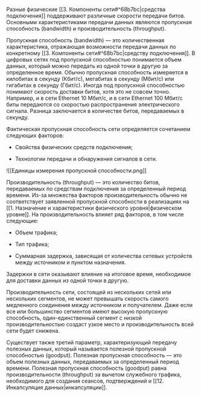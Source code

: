Разные физические [[3. Компоненты сети#^68b7bc|средства подключения]] поддерживают различные скорости передачи битов. Основными характеристиками передачи данных являются пропускная способность (bandwidth) и производительность (throughput).

Пропускная способность (bandwidth) — это количественная характеристика, отражающая возможности передачи данных по конкретному [[3. Компоненты сети#^68b7bc|средству подключения]]. В цифровых сетях под пропускной способностью понимается объем данных, который можно передать из одной точки в другую за определенное время. Обычно пропускная способность измеряется в килобитах в секунду (Кбит/с), мегабитах в секунду (Мбит/с) или гигабитах в секунду (Гбит/с). Иногда под пропускной способностью понимают скорость доставки битов, хотя это не совсем точно. Например, и в сети Ethernet 10 Мбит/с, и в сети Ethernet 100 Мбит/с биты передаются со скоростью распространения электрического сигнала. Разница заключается в количестве битов, передаваемых в секунду.

Фактическая пропускная способность сети определяется сочетанием следующих факторов:

- Свойства физических средств подключения;

- Технологии передачи и обнаружения сигналов в сети.

![[Единицы измерения пропускной способности.png]]

Производительность (throughput) — это количество битов, передаваемых по средствам подключения за определенный период времени. Из-за множества факторов производительность обычно не соответствует заявленной пропускной способности в реализациях на [[1. Назначение и характеристики физического уровня|физическом уровне]]. На производительность влияет ряд факторов, в том числе следующие:

- Объем трафика;

- Тип трафика;

- Суммарная задержка, зависящая от количества сетевых устройств между источником и пунктом назначения.

Задержки в сети оказывают влияние на итоговое время, необходимое для доставки данных из одной точки в другую.

Производительность сети, состоящей из нескольких сетей или нескольких сегментов, не может превышать скорость самого медленного соединения между источником и получателем. Даже если все или большинство сегментов имеют высокую пропускную способность, один-единственный сегмент с низкой производительностью создаст узкое место и производительность всей сети будет снижена.

Существует также третий параметр, характеризующий передачу полезных данных, который называется полезной пропускной способностью (goodput). Полезная пропускная способность — это объем полезных данных, передаваемых за определенный период времени. Полезная пропускная способность (goodput) равна производительности (throughput) за вычетом служебного трафика, необходимого для создания сеансов, подтверждений и [[12. Инкапсуляция данных|инкапсуляции]].